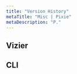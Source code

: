 ```yaml
---
title: "Version History"
metaTitle: "Misc | Pixie"
metaDescription: "P."
---
```


## Vizier
<releases artifactName="vizier"></releases>

## CLI
<releases artifactName="cli"></releases>

